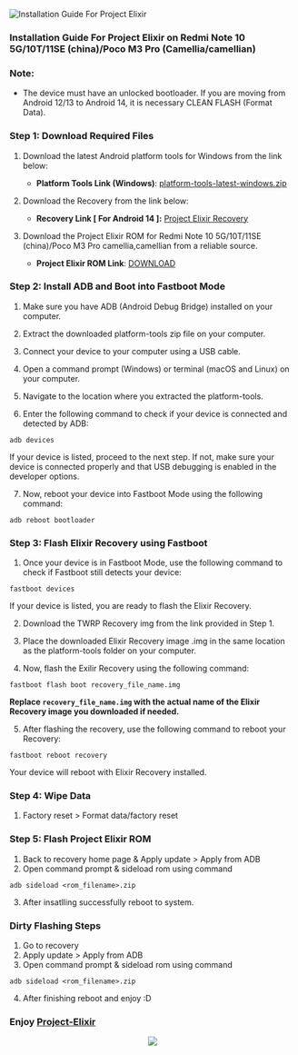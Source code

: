 ![Installation Guide For Project Elixir](https://i.imgur.com/42LxtAl.png)

### Installation Guide For Project Elixir on Redmi Note 10 5G/10T/11SE (china)/Poco M3 Pro (Camellia/camellian)

###  **Note:** 
- The device must have an unlocked bootloader. If you are moving from Android 12/13 to Android 14, it is necessary CLEAN FLASH (Format Data).

### Step 1: Download Required Files
1. Download the latest Android platform tools for Windows from the link below:
   - **Platform Tools Link (Windows)**: [platform-tools-latest-windows.zip](https://dl.google.com/android/repository/platform-tools-latest-windows.zip)

2. Download the Recovery from the link below:
   - **Recovery Link [ For Android 14 ]:** [Project Elixir Recovery](https://sourceforge.net/projects/project-elixir/files/fourteen/camellia/recovery/boot.img/download)

3. Download the Project Elixir ROM for Redmi Note 10 5G/10T/11SE (china)/Poco M3 Pro camellia,camellian from a reliable source.
   - **Project Elixir ROM Link**: [DOWNLOAD](https://projectelixiros.com/device/camellia)

### Step 2: Install ADB and Boot into Fastboot Mode
1. Make sure you have ADB (Android Debug Bridge) installed on your computer.

2. Extract the downloaded platform-tools zip file on your computer.

3. Connect your device to your computer using a USB cable.

4. Open a command prompt (Windows) or terminal (macOS and Linux) on your computer.

5. Navigate to the location where you extracted the platform-tools.

6. Enter the following command to check if your device is connected and detected by ADB:

```
adb devices
```

If your device is listed, proceed to the next step. If not, make sure your device is connected properly and that USB debugging is enabled in the developer options.

7. Now, reboot your device into Fastboot Mode using the following command:

```
adb reboot bootloader
```
### Step 3: Flash Elixir Recovery using Fastboot
1. Once your device is in Fastboot Mode, use the following command to check if Fastboot still detects your device:

```
fastboot devices
```

If your device is listed, you are ready to flash the Elixir Recovery.

2. Download the TWRP Recovery img from the link provided in Step 1.

3. Place the downloaded Elixir Recovery image .img in the same location as the platform-tools folder on your computer.

4. Now, flash the Exilir Recovery using the following command:

```
fastboot flash boot recovery_file_name.img
```

**Replace `recovery_file_name.img` with the actual name of the Elixir Recovery image you downloaded if needed.**

5. After flashing the recovery, use the following command to reboot your Recovery:

```
fastboot reboot recovery
```

Your device will reboot with Elixir Recovery installed.

### Step 4: Wipe Data
1. Factory reset > Format data/factory reset

### Step 5: Flash Project Elixir ROM
1. Back to recovery home page & Apply update > Apply from ADB
2. Open command prompt & sideload rom using command 

```
adb sideload <rom_filename>.zip
```
3. After insatlling successfully reboot to system.

### Dirty Flashing Steps
1. Go to recovery
2. Apply update > Apply from ADB
3. Open command prompt & sideload rom using command

```
adb sideload <rom_filename>.zip
```

4. After finishing reboot and enjoy :D

### **Enjoy [Project-Elixir](https://projectelixiros.com)**

<p align="center">
  <img src="https://i.imgur.com/uJQqd7q.png" />
